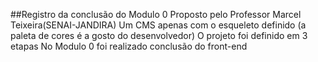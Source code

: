 ##Registro da conclusão do Modulo 0 
    Proposto pelo Professor Marcel Teixeira(SENAI-JANDIRA)
        Um CMS apenas com o esqueleto definido (a paleta de cores é a gosto do desenvolvedor)
        O projeto foi definido em 3 etapas
        No Modulo 0 foi realizado conclusão do front-end

